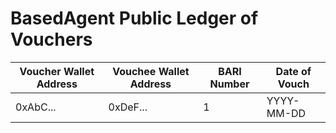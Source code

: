 # BasedAgent Public Ledger of Vouchers

| Voucher Wallet Address | Vouchee Wallet Address | BARI Number | Date of Vouch |
|------------------------|------------------------|-------------|---------------|
| 0xAbC...               | 0xDeF...               | 1           | YYYY-MM-DD    |

